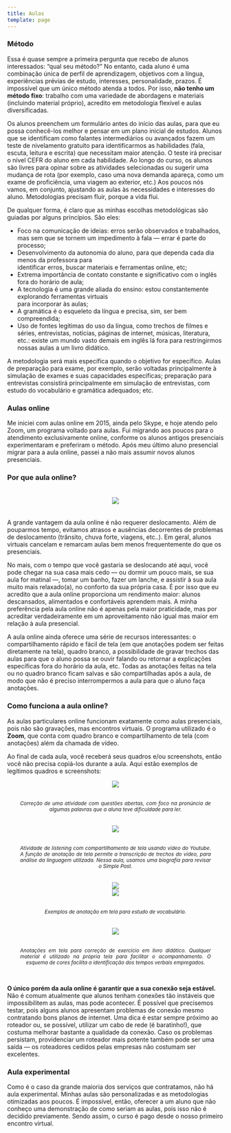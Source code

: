 ```yaml
---
title: Aulas
template: page
---
```


### Método
Essa é quase sempre a primeira pergunta que recebo de alunos interessados: “qual seu método?” No entanto, cada aluno é uma combinação única de perfil de aprendizagem, objetivos com a língua, experiências prévias de estudo, interesses, personalidade, prazos. É impossível que um único método atenda a todos. Por isso, <b>não tenho um método fixo</b>: trabalho com uma variedade de abordagens e materiais (incluindo material próprio), acredito em metodologia flexível e aulas diversificadas.

Os alunos preenchem um formulário antes do início das aulas, para que eu possa conhecê-los melhor e pensar em um plano inicial de estudos. Alunos que se identificam como falantes intermediários ou avançados fazem um teste de nivelamento gratuito para identificarmos as habilidades (fala, escuta, leitura e escrita) que necessitam maior atenção. O teste irá precisar o nível CEFR do aluno em cada habilidade. Ao longo do curso, os alunos são livres para opinar sobre as atividades selecionadas ou sugerir uma mudança de rota (por exemplo, caso uma nova demanda apareça, como um exame de proficiência, uma viagem ao exterior, etc.) Aos poucos nós vamos, em conjunto, ajustando as aulas às necessidades e interesses do aluno. Metodologias precisam fluir, porque a vida flui.

De qualquer forma, é claro que as minhas escolhas metodológicas são guiadas por alguns princípios. São eles:

<ul>
<li>Foco na comunicação de ideias: erros serão observados e trabalhados, mas sem que se tornem um impedimento à fala — errar é parte do processo;</li>
<li>Desenvolvimento da autonomia do aluno, para que dependa cada dia menos da professora para </li>identificar erros, buscar materiais e ferramentas online, etc;
<li>Extrema importância de contato constante e significativo com o inglês fora do horário de aula;</li>
<li>A tecnologia é uma grande aliada do ensino: estou constantemente explorando ferramentas virtuais </li>para incorporar às aulas;
<li>A gramática é o esqueleto da língua e precisa, sim, ser bem compreendida;</li>
<li>Uso de fontes legítimas do uso da língua, como trechos de filmes e séries, entrevistas, notícias, páginas de internet, músicas, literatura, etc.: existe um mundo vasto demais em inglês lá fora para restringirmos nossas aulas a um livro didático.</li>
</ul>

A metodologia será mais específica quando o objetivo for específico. Aulas de preparação para exame, por exemplo, serão voltadas principalmente à simulação de exames e suas capacidades específicas; preparação para entrevistas consistirá principalmente em simulação de entrevistas, com estudo do vocabulário e gramática adequados; etc.

### Aulas online

Me iniciei com aulas online em 2015, ainda pelo Skype, e hoje atendo pelo Zoom, um programa voltado para aulas. Fui migrando aos poucos para o atendimento exclusivamente online, conforme os alunos antigos presenciais experimentaram e preferiram o método. Após meu último aluno presencial migrar para a aula online, passei a não mais assumir novos alunos presenciais.

### Por que aula online?

<div style="width: 100%; display: flex; flex-direction: column; text-align-last: center">
  <div style="width: 100%">
    <div class="row">
      <div class="col-12">
        <img src="../images/classes/image7.png" style="max-height: 200px; margin: 20px" />
      </div>
    </div>
  </div>
</div>

A grande vantagem da aula online é não requerer deslocamento. Além de pouparmos tempo, evitamos atrasos e ausências decorrentes de problemas de deslocamento (trânsito, chuva forte, viagens, etc..). Em geral, alunos virtuais cancelam e remarcam aulas bem menos frequentemente do que os presenciais.

No mais, com o tempo que você gastaria se deslocando até aqui, você pode chegar na sua casa mais cedo — ou dormir um pouco mais, se sua aula for matinal —, tomar um banho, fazer um lanche, e assistir à sua aula muito mais relaxado(a), no conforto da sua própria casa. É por isso que eu acredito que a aula online proporciona um rendimento maior: alunos descansados, alimentados e confortáveis aprendem mais. A minha preferência pela aula online não é apenas pela maior praticidade, mas por acreditar verdadeiramente em um aproveitamento não igual mas maior em relação à aula presencial.

A aula online ainda oferece uma série de recursos interessantes: o compartilhamento rápido e fácil de tela (em que anotações podem ser feitas diretamente na tela), quadro branco, a possibilidade de gravar trechos das aulas para que o aluno possa se ouvir falando ou retornar a explicações específicas fora do horário da aula, etc. Todas as anotações feitas na tela ou no quadro branco ficam salvas e são compartilhadas após a aula, de modo que não é preciso interrompermos a aula para que o aluno faça anotações.

### Como funciona a aula online?

As aulas particulares online funcionam exatamente como aulas presenciais, pois não são gravações, mas encontros virtuais. O programa utilizado é o <b>Zoom</b>, que conta com quadro branco e compartilhamento de tela (com anotações) além da chamada de vídeo. 

Ao final de cada aula, você receberá seus quadros e/ou screenshots, então você não precisa copiá-los durante a aula. Aqui estão exemplos de legítimos quadros e screenshots:

<div style="width: 100%; display: flex; flex-direction: column; text-align-last: center">
  <div style="width: 100%">
    <img src="../images/classes/image6.png" style="max-height: 150px;" />
  </div>
  <small style="margin: 30px; text-align: justify"><i>Correção de uma atividade com questões abertas, com foco na pronúncia de algumas palavras que a aluna teve dificuldade para ler.</i></small>
</div>

<div style="width: 100%; display: flex; flex-direction: column; text-align-last: center">
  <div style="width: 100%">
    <img src="../images/classes/image5.png" style="max-height: 300px;" />
  </div>
  <small style="margin: 30px; text-align: justify"><i>Atividade de listening com compartilhamento de tela usando vídeo do Youtube. A função de anotação de tela permite a transcrição de trechos do vídeo, para análise da linguagem utilizada. Nessa aula, usamos uma biografia para revisar o Simple Past.</i></small>
</div>

<div style="width: 100%; display: flex; flex-direction: column; text-align-last: center">
  <div style="width: 100%">
    <div class="row">
      <div class="col-md-6">
        <img src="../images/classes/image4.png" style="max-height: 300px;" />
      </div>
      <div class="col-md-6">
        <img src="../images/classes/image3.png" style="max-height: 300px;" />
      </div>
    </div>
  </div>
  <small style="margin: 30px; text-align: justify"><i>Exemplos de anotação em tela para estudo de vocabulário.</i></small>
</div>

<div style="width: 100%; display: flex; flex-direction: column; text-align-last: center">
  <div style="width: 100%">
    <img src="../images/classes/image2.png" style="max-height: 300px;" />
  </div>
  <small style="margin: 30px; text-align: justify"><i>Anotações em tela para correção de exercício em livro didático. Qualquer material é utilizado na própria tela para facilitar o acompanhamento. O esquema de cores facilita a identificação dos tempos verbais empregados.</i></small>
</div>

<b>O único porém da aula online é garantir que a sua conexão seja estável.</b> Não é comum atualmente que alunos tenham conexões tão instáveis que impossibilitem as aulas, mas pode acontecer. É possível que precisemos testar, pois alguns alunos apresentam problemas de conexão mesmo contratando bons planos de internet. Uma dica é estar sempre próximo ao roteador ou, se possível, utilizar um cabo de rede (é baratinho!), que costuma melhorar bastante a qualidade da conexão. Caso os problemas persistam, providenciar um roteador mais potente também pode ser uma saída — os roteadores cedidos pelas empresas não costumam ser excelentes.

### Aula experimental

Como é o caso da grande maioria dos serviços que contratamos, não há aula experimental. Minhas aulas são personalizadas e as metodologias otimizadas aos poucos. É impossível, então, oferecer a um aluno que não conheço uma demonstração de como seriam as aulas, pois isso não é decidido previamente. Sendo assim, o curso é pago desde o nosso primeiro encontro virtual.